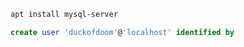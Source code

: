 ```bash
apt install mysql-server
```

```sql
create user 'duckofdoom'@'localhost' identified by 
```
<!--stackedit_data:
eyJoaXN0b3J5IjpbMTQ0MjUxNTcyOV19
-->